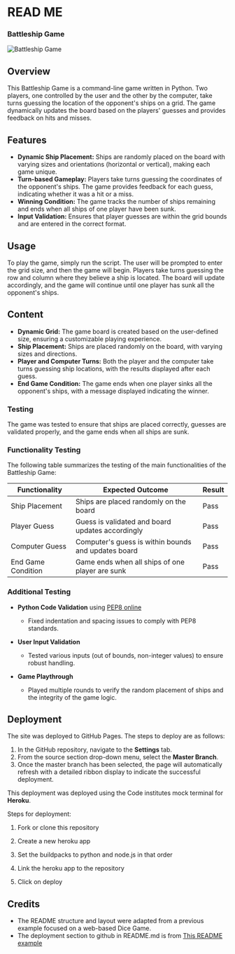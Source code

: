 # READ ME
### Battleship Game

![Battleship Game](assets/images/screenshotBattleshipGame.png)

## Overview
This Battleship Game is a command-line game written in Python. Two players, one controlled by the user and the other by the computer, take turns guessing the location of the opponent's ships on a grid. The game dynamically updates the board based on the players' guesses and provides feedback on hits and misses.

## Features
- **Dynamic Ship Placement:** Ships are randomly placed on the board with varying sizes and orientations (horizontal or vertical), making each game unique.
- **Turn-based Gameplay:** Players take turns guessing the coordinates of the opponent's ships. The game provides feedback for each guess, indicating whether it was a hit or a miss.
- **Winning Condition:** The game tracks the number of ships remaining and ends when all ships of one player have been sunk.
- **Input Validation:** Ensures that player guesses are within the grid bounds and are entered in the correct format.

## Usage
To play the game, simply run the script. The user will be prompted to enter the grid size, and then the game will begin. Players take turns guessing the row and column where they believe a ship is located. The board will update accordingly, and the game will continue until one player has sunk all the opponent's ships.

## Content
- **Dynamic Grid:** The game board is created based on the user-defined size, ensuring a customizable playing experience.
- **Ship Placement:** Ships are placed randomly on the board, with varying sizes and directions.
- **Player and Computer Turns:** Both the player and the computer take turns guessing ship locations, with the results displayed after each guess.
- **End Game Condition:** The game ends when one player sinks all the opponent's ships, with a message displayed indicating the winner.

### Testing
The game was tested to ensure that ships are placed correctly, guesses are validated properly, and the game ends when all ships are sunk.

### Functionality Testing
The following table summarizes the testing of the main functionalities of the Battleship Game:

| Functionality                   | Expected Outcome                                | Result          |
|---------------------------------|--------------------------------------------------|-----------------|
| Ship Placement                  | Ships are placed randomly on the board           | Pass            |
| Player Guess                    | Guess is validated and board updates accordingly | Pass            |
| Computer Guess                  | Computer's guess is within bounds and updates board | Pass          |
| End Game Condition              | Game ends when all ships of one player are sunk  | Pass            |

### Additional Testing
- **Python Code Validation** using [PEP8 online](http://pep8online.com/)
  - Fixed indentation and spacing issues to comply with PEP8 standards.

- **User Input Validation** 
  - Tested various inputs (out of bounds, non-integer values) to ensure robust handling.

- **Game Playthrough** 
  - Played multiple rounds to verify the random placement of ships and the integrity of the game logic.

## Deployment
The site was deployed to GitHub Pages. The steps to deploy are as follows:
1. In the GitHub repository, navigate to the **Settings** tab.
2. From the source section drop-down menu, select the **Master Branch**.
3. Once the master branch has been selected, the page will automatically refresh with a detailed ribbon display to indicate the successful deployment.

This deployment was deployed using the Code institutes mock terminal for **Heroku**.

Steps for deployment:
  1. Fork or clone this repository
  
  2. Create a new heroku app
  3. Set the buildpacks to python and node.js in that order 
  4. Link the heroku app to the repository
  5.  Click on deploy


  ## Credits

  - The README structure and layout were adapted from a previous example focused on a web-based Dice Game.
  - The deployment section to github in README.md is from  [This README example](https://github.com/Code-Institute-Solutions/readme-love-maths/blob/master/README.md)
